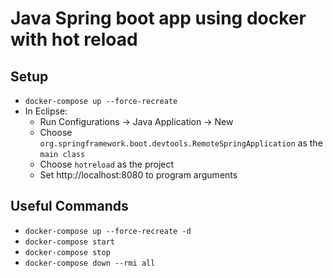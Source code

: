 # Java Spring boot app using docker with hot reload

## Setup
- `docker-compose up --force-recreate`
- In Eclipse:
  - Run Configurations -> Java Application -> New
  - Choose `org.springframework.boot.devtools.RemoteSpringApplication` as the `main class`
  - Choose `hotreload` as the project
  - Set http://localhost:8080 to program arguments

## Useful Commands
- `docker-compose up --force-recreate -d`
- `docker-compose start`
- `docker-compose stop`
- `docker-compose down --rmi all`